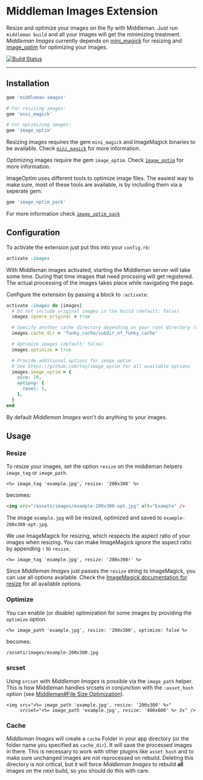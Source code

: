 # Middleman Images Extension

Resize and optimize your images on the fly with Middleman. Just run `middleman build`
and all your images will get the minimizing treatment. *Middleman Images* currently
depends on [mini_magick](https://github.com/minimagick/minimagick) for resizing and
[image_optim](https://github.com/toy/image_optim) for optimizing your images.

[![Build Status](https://api.travis-ci.org/zweitag/middleman-images.png?branch=master)](https://travis-ci.org/zweitag/middleman-images)

* * *

## Installation

```ruby
gem 'middleman-images'

# For resizing images:
gem 'mini_magick'

# For optimizing images:
gem 'image_optim'
```

Resizing images requires the gem `mini_magick` and ImageMagick binaries to be
available. Check [`mini_magick`](https://github.com/minimagick/minimagick) for
more information.

Optimizing images require the gem `image_optim`.
Check [`image_optim`](https://github.com/toy/image_optim) for more information.

ImageOptim uses different tools to optimize image files. The easiest way to
make sure, most of these tools are available, is by including them via a seperate
gem:

```ruby
gem 'image_optim_pack'
```

For more information check [`image_optim_pack`](https://github.com/toy/image_optim_pack)

## Configuration

To activate the extension just put this into your `config.rb`:

```ruby
activate :images
```

With Middleman images activated, starting the Middleman server will take some time.
During that time images that need procssing will get registered.
The actual processing of the images takes place while navigating the page.

Configure the extension by passing a block to `:activate`:

```ruby
activate :images do |images|
  # Do not include original images in the build (default: false)
  images.ignore_original = true

  # Specify another cache directory depending on your root directory (default: 'cache')
  images.cache_dir = 'funky_cache/subdir_of_funky_cache'

  # Optimize images (default: false)
  images.optimize = true

  # Provide additional options for image_optim
  # See https://github.com/toy/image_optim for all available options
  images.image_optim = {
    nice: 20,
    optipng: {
      level: 5,
    },
  }
end
```

By default *Middleman Images* won't do anything to your images.

## Usage

### Resize

To resize your images, set the option `resize` on the middleman helpers `image_tag` or `image_path`.

```erb
<%= image_tag 'example.jpg', resize: '200x300' %>
```

becomes:

```html
<img src="/assets/images/example-200x300-opt.jpg" alt="Example" />
```

The image `example.jpg` will be resized, optimized and saved to `example-200x300-opt.jpg`.

We use ImageMagick for resizing, which respects the aspect ratio of your images when resizing. You can make ImageMagick ignore the aspect ratio by appending `!` to `resize`.

```erb
<%= image_tag 'example.jpg', resize: '200x300!' %>
```

Since *Middleman Images* just passes the `resize` string to ImageMagick, you can use all options available. Check the [ImageMagick documentation for resize](https://www.imagemagick.org/Usage/resize/#resize) for all available options.

### Optimize

You can enable (or disable) optimization for some images by providing the `optimize`
option.

```erb
<%= image_path 'example.jpg', resize: '200x300', optimize: false %>
```

becomes:

```html
/assets/images/example-200x300.jpg
```

### srcset

Using `srcset` with *Middleman Images* is possible via the `image_path` helper. This is how Middleman handles srcsets in conjunction with the
`:asset_hash` option
(see [Middleman#File Size Optimization](https://middlemanapp.com/advanced/file-size-optimization)).

```erb
<img src="<%= image_path 'example.jpg', resize: '200x300' %>"
     srcset="<%= image_path 'example.jpg', resize: '400x600' %> 2x" />
```

### Cache

*Middleman Images* will create a `cache` Folder in your app directory
(or the folder name you specified as `cache_dir`). It will
save the processed images in there. This is necessary to work with other plugins
like `asset_hash` and to make sure unchanged images are not reprocessed on
rebuild. Deleting this directory is not critical, but it will force
*Middleman Images* to rebuild **all** images on the next build, so you should
do this with care.
